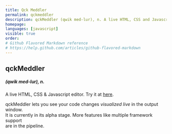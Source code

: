 ```yaml
---
title: Qck Meddler
permalink: qckmeddler
description: qckMeddler (qwik med-lur), n. A live HTML, CSS and Javascript editor.
homepage: 
languages: [javascript]
visible: true
order: 
# Github Flavored Markdown reference
# https://help.github.com/articles/github-flavored-markdown
---
```



qckMeddler 
----------
##### (qwik med-lur), *n.*  

A live HTML, CSS & Javascript editor.
 Try it at [here](http://experiments.muditameta.com/qckmeddler/ "qckMeddler"). 
   
qckMeddler lets you see your code changes *visualized live* in the output window.  
It is currently in its alpha stage. More features like multiple framework support  
are in the pipeline.